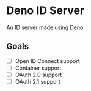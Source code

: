 # Deno ID Server

An ID server made using Deno.

## Goals

- [ ] Open ID Connect support
- [ ] Container support
- [ ] OAuth 2.0 support
- [ ] OAuth 2.1 support
